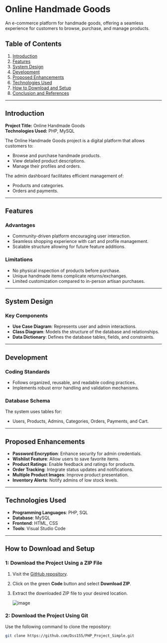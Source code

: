# Online Handmade Goods

An e-commerce platform for handmade goods, offering a seamless experience for customers to browse, purchase, and manage products. 

## Table of Contents
1. [Introduction](#introduction)
2. [Features](#features)
3. [System Design](#system-design)
4. [Development](#development)
5. [Proposed Enhancements](#proposed-enhancements)
6. [Technologies Used](#technologies-used)
7. [How to Download and Setup](#how-to-download-and-setup)
8. [Conclusion and References](#conclusion-and-references)

---

## Introduction

**Project Title:** Online Handmade Goods  
**Technologies Used:** PHP, MySQL  

The Online Handmade Goods project is a digital platform that allows customers to:
- Browse and purchase handmade products.
- View detailed product descriptions.
- Manage their profiles and orders.

The admin dashboard facilitates efficient management of:
- Products and categories.
- Orders and payments.

---

## Features

### Advantages
- Community-driven platform encouraging user interaction.
- Seamless shopping experience with cart and profile management.
- Scalable structure allowing for future feature additions.

### Limitations
- No physical inspection of products before purchase.
- Unique handmade items complicate returns/exchanges.
- Limited customization compared to in-person artisan purchases.

---

## System Design

### Key Components
- **Use Case Diagram**: Represents user and admin interactions.
- **Class Diagram**: Models the structure of the database and relationships.
- **Data Dictionary**: Defines the database tables, fields, and constraints.

---

## Development

### Coding Standards
- Follows organized, reusable, and readable coding practices.
- Implements robust error handling and validation mechanisms.

### Database Schema
The system uses tables for:
- Users, Products, Admins, Categories, Orders, Payments, and Cart.

---

## Proposed Enhancements
- **Password Encryption**: Enhance security for admin credentials.
- **Wishlist Feature**: Allow users to save favorite items.
- **Product Ratings**: Enable feedback and ratings for products.
- **Order Tracking**: Integrate status updates and notifications.
- **Multiple Product Images**: Improve product presentation.
- **Inventory Alerts**: Notify admins of low stock levels.

---

## Technologies Used
- **Programming Languages**: PHP, SQL
- **Database**: MySQL
- **Frontend**: HTML, CSS
- **Tools**: Visual Studio Code

---

## How to Download and Setup

### 1: Download the Project Using a ZIP File
1. Visit the [GitHub repository](https://github.com/Dss155/PHP_Project_Simple).
2. Click on the green **Code** button and select **Download ZIP**.
3. Extract the downloaded ZIP file to your desired location.

   ![image](https://github.com/user-attachments/assets/ecaf63e2-8471-4c2b-a14e-38b6fa4ae632)


### 2: Download the Project Using Git
Use the following command to clone the repository:
```bash
git clone https://github.com/Dss155/PHP_Project_Simple.git
